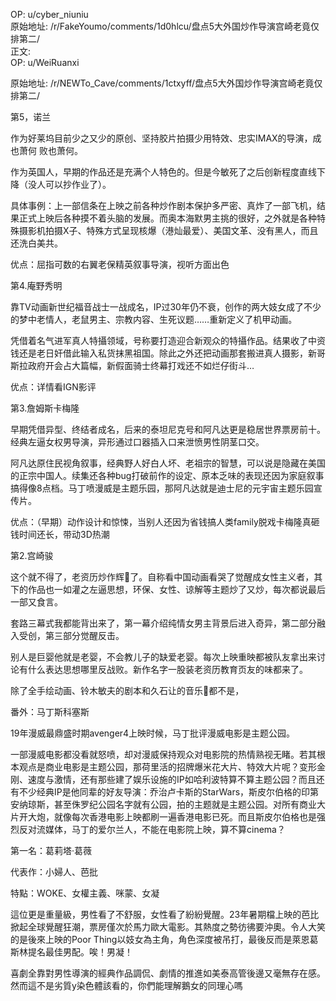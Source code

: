 
OP: u/cyber_niuniu  
原始地址: /r/FakeYoumo/comments/1d0hlcu/盘点5大外国炒作导演宫崎老竟仅排第二/  
正文:  
OP: u/WeiRuanxi  

 原始地址: /r/NEWTo_Cave/comments/1ctxyff/盘点5大外国炒作导演宫崎老竟仅排第二/  

  

 第5，诺兰

作为好莱坞目前少之又少的原创、坚持胶片拍摄少用特效、忠实IMAX的导演，成也萧何 败也萧何。

作为英国人，早期的作品还是充满个人特色的。但是今敏死了之后创新程度直线下降（没人可以抄作业了）。

具体事例：上一部信条在上映之前各种炒作剧本保护多严密、真炸了一部飞机，结果正式上映后各种摸不着头脑的发展。而奥本海默男主挑的很好，之外就是各种特殊摄影机拍摄X子、特殊方式呈现核爆（港灿最爱）、美国文革、没有黑人，而且还洗白美共。

优点：屈指可数的右翼老保精英叙事导演，视听方面出色

第4.庵野秀明

靠TV动画新世纪福音战士一战成名，IP过30年仍不衰，创作的两大妓女成了不少的梦中老情人，老鼠男主、宗教内容、生死议题……重新定义了机甲动画。

凭借着名气进军真人特攝领域，号称要打造迎合新观众的特攝作品。结果收了中资钱还是老日奸借此输入私货抹黑祖国。除此之外还把动画那套搬进真人摄影，新哥斯拉政府开会占大篇幅，新假面骑士终幕打戏还不如烂仔街斗…

优点：详情看IGN影评

第3.詹姆斯卡梅隆

早期凭借异型、终结者成名，后来的泰坦尼克号和阿凡达更是稳居世界票房前十。经典左逼女权男导演，异形通过口器插入口来泄愤男性阴茎口交。

阿凡达原住民视角叙事，经典野人好白人坏、老祖宗的智慧，可以说是隐藏在美国的正宗中国人。续集还各种bug打破前作的设定、原本乏味的表现还因为家庭叙事搞得像8点档。马丁喷漫威是主题乐园，那阿凡达就是迪士尼的元宇宙主题乐园宣传片。

优点：（早期）动作设计和惊悚，当别人还因为省钱搞人类family脱戏卡梅隆真砸钱时间还长，带动3D热潮

第2.宫崎骏

这个就不得了，老资历炒作辉🐶了。自称看中国动画看哭了觉醒成女性主义者，其下的作品也一如灌之左逼思想，环保、女性、谅解等主题炒了又炒，每次都说最后一部又食言。

套路三幕式我都能背出来了，第一幕介绍纯情女男主背景后进入奇异，第二部分融入受创，第三部分觉醒反击。

别人是巨婴他就是老婴，不会教儿子的缺爱老婴。每次上映重映都被队友拿出来讨论有什么表达思想哪里反战败。新作名字一股装老资历教育页友的味都来了。

除了全手绘动画、铃木敏夫的剧本和久石让的音乐🐶都不是，  

 番外：马丁斯科塞斯

19年漫威最鼎盛时期avenger4上映时候，马丁批评漫威电影是主题公园。

一部漫威电影都没看就怒喷，却对漫威保持观众对电影院的热情熟视无睹。若其根本观点是商业电影是主题公园，那荷里活的招牌爆米花大片、特效大片呢？变形金刚、速度与激情，还有那些建了娱乐设施的IP如哈利波特算不算主题公园？而且还有不少经典IP是他同辈的好友导演：乔治卢卡斯的StarWars，斯皮尔伯格的印第安纳琼斯，甚至侏罗纪公园名字就有公园，拍的主题就是主题公园。对所有商业大片开大炮，就像每次香港电影上映都刷一遍香港电影已死。而且斯皮尔伯格也是强烈反对流媒体，马丁的爱尔兰人，不能在电影院上映，算不算cinema？  

 第一名：葛莉塔·葛薇

代表作：小婦人、芭批

特點：WOKE、女權主義、咪蒙、女凝

這位更是重量級，男性看了不舒服，女性看了紛紛覺醒。23年暑期檔上映的芭比掀起全球覺醒狂潮，票房僅次於馬力歐大電影。其熱度之勢彷彿要沖奧。令人大笑的是後來上映的Poor Thing以妓女為主角，角色深度被吊打，最後反而是萊恩葛斯林提名最佳男配。唉！男凝！

喜劇全靠對男性導演的經典作品調侃、劇情的推進如美泰高管後邊又毫無存在感。然而這不是劣質y染色體該看的，你們能理解鵝女的同理心嗎
